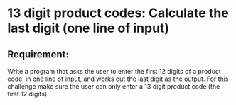 # 13 digit product codes: Calculate the last digit (one line of input)

## Requirement:

Write a program that asks the user to enter the first 12 digits of a product code, in one line of input, and works out the last digit as the output. For this challenge make sure the user can only enter a 13 digit product code (the first 12 digits).